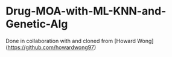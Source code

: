 # Drug-MOA-with-ML-KNN-and-Genetic-Alg
Done in collaboration with and cloned from [Howard Wong] (https://github.com/howardwong97)

